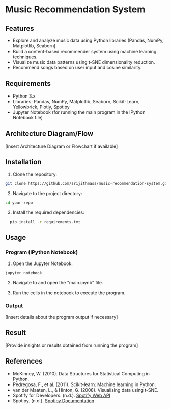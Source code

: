 # Music Recommendation System

## Features

- Explore and analyze music data using Python libraries (Pandas, NumPy, Matplotlib, Seaborn).
- Build a content-based recommender system using machine learning techniques.
- Visualize music data patterns using t-SNE dimensionality reduction.
- Recommend songs based on user input and cosine similarity.

## Requirements

- Python 3.x
- Libraries: Pandas, NumPy, Matplotlib, Seaborn, Scikit-Learn, Yellowbrick, Plotly, Spotipy
- Jupyter Notebook (for running the main program in the IPython Notebook file)

## Architecture Diagram/Flow

[Insert Architecture Diagram or Flowchart if available]

## Installation

1. Clone the repository:

```bash
git clone https://github.com/srijithmass/music-recommendation-system.git
```

2. Navigate to the project directory:

```bash
cd your-repo
```

3. Install the required dependencies:

```bash
  pip install -r requirements.txt
```

## Usage

### Program (IPython Notebook)

1. Open the Jupyter Notebook:

```bash
jupyter notebook
```

2. Navigate to and open the "main.ipynb" file.

3. Run the cells in the notebook to execute the program.

### Output

[Insert details about the program output if necessary]

## Result

[Provide insights or results obtained from running the program]

## References

- McKinney, W. (2010). Data Structures for Statistical Computing in Python.
- Pedregosa, F., et al. (2011). Scikit-learn: Machine learning in Python.
- van der Maaten, L., & Hinton, G. (2008). Visualising data using t-SNE.
- Spotify for Developers. (n.d.). [Spotify Web API](https://developer.spotify.com/documentation/web-api/)
- Spotipy. (n.d.). [Spotipy Documentation](https://spotipy.readthedocs.io/en/2.19.0/)
